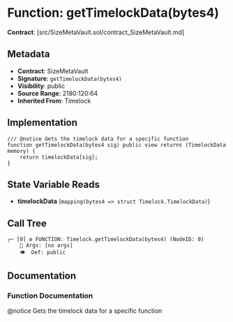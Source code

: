 # Function: getTimelockData(bytes4)

**Contract**: [src/SizeMetaVault.sol/contract_SizeMetaVault.md]

## Metadata

- **Contract**: SizeMetaVault
- **Signature**: `getTimelockData(bytes4)`
- **Visibility**: public
- **Source Range**: 2180:120:64
- **Inherited From**: Timelock

## Implementation

```solidity
/// @notice Gets the timelock data for a specific function
function getTimelockData(bytes4 sig) public view returns (TimelockData memory) {
    return timelockData[sig];
}
```

## State Variable Reads

- **timelockData** (`mapping(bytes4 => struct Timelock.TimelockData)`)

## Call Tree

```
┌─ [0] ⚙️ FUNCTION: Timelock.getTimelockData(bytes4) (NodeID: 0)
    💬 Args: [no args]
    👁️  Def: public
```

## Documentation

### Function Documentation

@notice Gets the timelock data for a specific function
